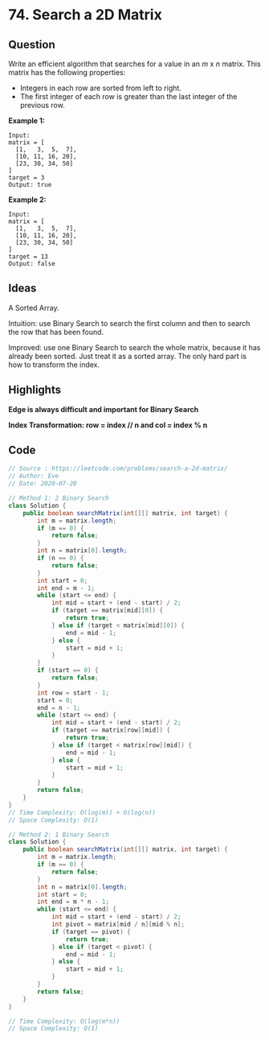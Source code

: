 # 74. Search a 2D Matrix

## Question

Write an efficient algorithm that searches for a value in an *m* x *n* matrix. This matrix has the following properties:

- Integers in each row are sorted from left to right.
- The first integer of each row is greater than the last integer of the previous row.

**Example 1:**

```
Input:
matrix = [
  [1,   3,  5,  7],
  [10, 11, 16, 20],
  [23, 30, 34, 50]
]
target = 3
Output: true
```

**Example 2:**

```
Input:
matrix = [
  [1,   3,  5,  7],
  [10, 11, 16, 20],
  [23, 30, 34, 50]
]
target = 13
Output: false
```

## Ideas

A Sorted Array.

Intuition: use Binary Search to search the first column and then to search the row that has been found.

Improved: use one Binary Search to search the whole matrix, because it has already been sorted. Just treat it as a sorted array. The only hard part is how to transform the index.

## Highlights

**Edge is always difficult and important for Binary Search**

**Index Transformation: row = index // n and  col = index % n**

## Code

```java
// Source : https://leetcode.com/problems/search-a-2d-matrix/
// Author: Eve
// Date: 2020-07-20

// Method 1: 2 Binary Search
class Solution {
    public boolean searchMatrix(int[][] matrix, int target) {
        int m = matrix.length;
        if (m == 0) {
            return false;
        }
        int n = matrix[0].length;
        if (n == 0) {
            return false;
        }
        int start = 0;
        int end = m - 1;
        while (start <= end) {
            int mid = start + (end - start) / 2;
            if (target == matrix[mid][0]) {
                return true;
            } else if (target < matrix[mid][0]) {
                end = mid - 1;
            } else {
                start = mid + 1;
            }
        }
        if (start == 0) {
            return false;
        }
        int row = start - 1;
        start = 0;    
        end = n - 1;
        while (start <= end) {
            int mid = start + (end - start) / 2;
            if (target == matrix[row][mid]) {
                return true;
            } else if (target < matrix[row][mid]) {
                end = mid - 1;
            } else {
                start = mid + 1;
            }
        }
        return false;
    }
}
// Time Complexity: O(log(m)) + O(log(n))
// Space Complexity: O(1)

// Method 2: 1 Binary Search
class Solution {
    public boolean searchMatrix(int[][] matrix, int target) {
        int m = matrix.length;
        if (m == 0) {
            return false;
        }
        int n = matrix[0].length;
        int start = 0;
        int end = m * n - 1;
        while (start <= end) {
            int mid = start + (end - start) / 2;
            int pivot = matrix[mid / n][mid % n];
            if (target == pivot) {
                return true;
            } else if (target < pivot) {
                end = mid - 1;
            } else {
                start = mid + 1;
            }
        }
        return false;
    }
}

// Time Complexity: O(log(m*n))
// Space Complexity: O(1)
```


